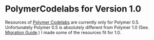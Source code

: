 # PolymerCodelabs for Version 1.0

Resources of [Polymer Codelabs](http://itshackademic.com/static/codelabs/en/1-polymer-first-app/) are currently only for Polymer 0.5. Unfortunately Polymer 0.5 is absolutely different from Polymer 1.0 (See. [Migration Guide](https://www.polymer-project.org/1.0/docs/migration.html).) I made some of the resources fit for 1.0.
